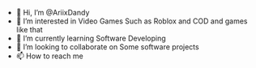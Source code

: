- 👋 Hi, I’m @AriixDandy
- 👀 I’m interested in Video Games Such as Roblox and COD and games like that
- 🌱 I’m currently learning Software Developing
- 💞️ I’m looking to collaborate on Some software projects
- 📫 How to reach me 

<!---
AriixDandy/AriixDandy is a ✨ special ✨ repository because its `README.md` (this file) appears on your GitHub profile.
You can click the Preview link to take a look at your changes.
--->
